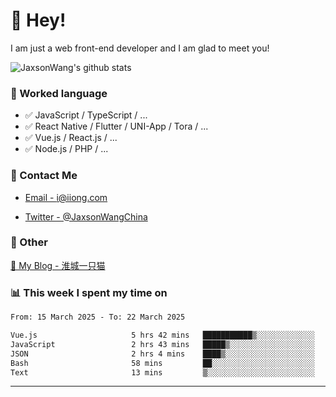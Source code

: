 # 👋 Hey!

I am just a web front-end developer and I am glad to meet you!

![JaxsonWang's github stats](https://github-readme-stats.vercel.app/api?username=JaxsonWang&&show_icons=true&&title_color=1abc9c&&icon_color=1abc9c)


### 📝 Worked language

- ✅ JavaScript / TypeScript / ...
- ✅ React Native / Flutter / UNI-App / Tora / ...
- ✅ Vue.js / React.js / ...
- ✅ Node.js / PHP / ...

### 📮 Contact Me

- [Email - i@iiong.com](mailto:i@iiong.com)

- [Twitter - @JaxsonWangChina](https://twitter.com/JaxsonWangChina)

### 🤪 Other

[📌 My Blog - 淮城一只猫](https://iiong.com)

### 📊 This week I spent my time on

<!--START_SECTION:waka-->

```txt
From: 15 March 2025 - To: 22 March 2025

Vue.js                     5 hrs 42 mins   ███████████▒░░░░░░░░░░░░░   45.91 %
JavaScript                 2 hrs 43 mins   █████▒░░░░░░░░░░░░░░░░░░░   21.91 %
JSON                       2 hrs 4 mins    ████▒░░░░░░░░░░░░░░░░░░░░   16.70 %
Bash                       58 mins         ██░░░░░░░░░░░░░░░░░░░░░░░   07.84 %
Text                       13 mins         ▒░░░░░░░░░░░░░░░░░░░░░░░░   01.77 %
```

<!--END_SECTION:waka-->

---

